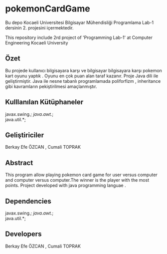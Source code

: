 # pokemonCardGame
Bu depo Kocaeli Universitesi Bilgisayar Mühendisliği Programlama Lab-1 dersinin 2. projesini içermektedir.

This repository include 2rd project of 'Programming Lab-1' at Computer Engineering Kocaeli University

## Özet 
Bu projede kullanıcı bilgisayara karşı ve bilgisayar bilgisayara karşı pokemon kart oyunu yaptık . Oyunu en çok puan alan taraf kazanır. 
Proje Java dili ile geliştirmiştir. Java ile nesne tabanlı programlamada poliforfizm , inheritance  gibi kavramların pekiştirilmesi amaçlanmıştır.

## Kulllanılan Kütüphaneler 
javax.swing.*; 
java.awt.*;  
java.util.*;

## Geliştiriciler 
Berkay Efe ÖZCAN , Cumali TOPRAK

## Abstract 
This program allow playing  pokemon card game for user versus computer and computer versus computer.The winner is the player with the most points. Project developed with  java programming languae . 

## Dependencies
javax.swing.*; 
java.awt.*;  
java.util.*;

## Developers 
Berkay Efe ÖZCAN , Cumali TOPRAK
  


